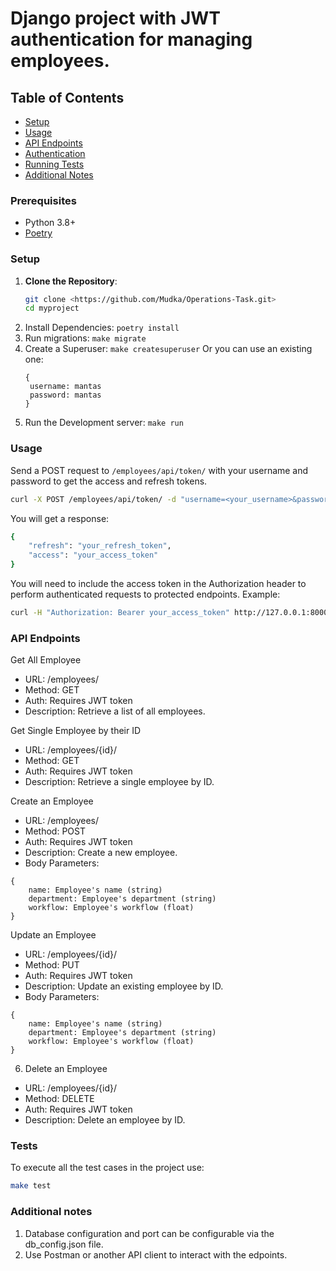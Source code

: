 # Django project with JWT authentication for managing employees.

## Table of Contents
- [Setup](#setup)
- [Usage](#usage)
- [API Endpoints](#api-endpoints)
- [Authentication](#authentication)
- [Running Tests](#running-tests)
- [Additional Notes](#additional-notes)

### Prerequisites

- Python 3.8+
- [Poetry](https://python-poetry.org/docs/#installation)

### Setup

1. **Clone the Repository**:
   ```bash
   git clone <https://github.com/Mudka/Operations-Task.git>
   cd myproject
2. Install Dependencies: ```poetry install```
3. Run migrations: ```make migrate```
4. Create a Superuser: ```make createsuperuser```
   Or you can use an existing one:
   ```
   {
    username: mantas
    password: mantas
   }
   ```
5. Run the Development server: ```make run ```

### Usage

Send a POST request to ```/employees/api/token/``` with your username and password to get the access and refresh tokens.
```bash
curl -X POST /employees/api/token/ -d "username=<your_username>&password=<your_password>"
```
You will get a response:
```bash
{
    "refresh": "your_refresh_token",
    "access": "your_access_token"
}
```
You will need to include the access token in the Authorization header to perform authenticated requests to protected endpoints. Example:
```bash
curl -H "Authorization: Bearer your_access_token" http://127.0.0.1:8000/employees/
```
### API Endpoints

Get All Employee
- URL: /employees/
- Method: GET
- Auth: Requires JWT token
- Description: Retrieve a list of all employees.

Get Single Employee by their ID
- URL: /employees/{id}/
- Method: GET
- Auth: Requires JWT token
- Description: Retrieve a single employee by ID.

Create an Employee
- URL: /employees/
- Method: POST
- Auth: Requires JWT token
- Description: Create a new employee.
- Body Parameters:
```
{ 
    name: Employee's name (string) 
    department: Employee's department (string) 
    workflow: Employee's workflow (float)
}
```
Update an Employee
- URL: /employees/{id}/
- Method: PUT
- Auth: Requires JWT token
- Description: Update an existing employee by ID.
- Body Parameters:
```
{ 
    name: Employee's name (string)
    department: Employee's department (string)
    workflow: Employee's workflow (float)
} 
```
6. Delete an Employee
- URL: /employees/{id}/
- Method: DELETE
- Auth: Requires JWT token
- Description: Delete an employee by ID.


### Tests
To execute all the test cases in the project use:
```bash
make test
```

### Additional notes

1. Database configuration and port can be configurable via the db_config.json file.
2. Use Postman or another API client to interact with the edpoints.
